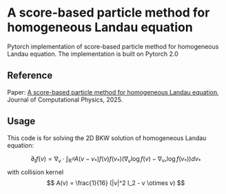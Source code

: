 # A score-based particle method for homogeneous Landau equation

Pytorch implementation of score-based particle method for homogeneous Landau equation. The implementation is built on Pytorch 2.0

## Reference
Paper: [A score-based particle method for homogeneous Landau equation](https://doi.org/10.1016/j.jcp.2025.114053), Journal of Computational Physics, 2025. 

## Usage
This code is for solving the 2D BKW solution of homogeneous Landau equation:

$$
\partial_t f(v) = \nabla_v \cdot \int_{\mathbb{R}^d} A(v-v_* ) f(v) f(v_* ) (\nabla_v \log f(v) - \nabla_{v_* } \log f(v_* ) ) dv_*
$$
with collision kernel
$$
A(v) = \frac{1}{16} (|v|^2 I_2 - v \otimes v)
$$
